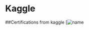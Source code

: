 # Kaggle


##Certifications from kaggle
[![name](https://www.kaggle.com/learn/certification/stepdh01/intro-to-machine-learning)
